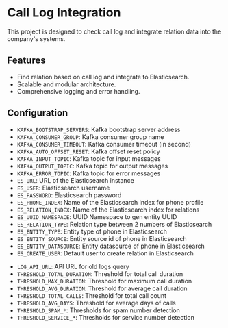 # Call Log Integration
This project is designed to check call log and integrate relation data into the company's systems.

## Features

- Find relation based on call log and integrate to Elasticsearch.
- Scalable and modular architecture.
- Comprehensive logging and error handling.

## Configuration
- `KAFKA_BOOTSTRAP_SERVERS`: Kafka bootstrap server address
- `KAFKA_CONSUMER_GROUP`: Kafka consumer group name
- `KAFKA_CONSUMER_TIMEOUT`: Kafka consumer timeout (in second)
- `KAFKA_AUTO_OFFSET_RESET`: Kafka offset reset policy
- `KAFKA_INPUT_TOPIC`: Kafka topic for input messages
- `KAFKA_OUTPUT_TOPIC`: Kafka topic for output messages
- `KAFKA_ERROR_TOPIC`: Kafka topic for error messages
- `ES_URL`: URL of the Elasticsearch instance
- `ES_USER`: Elasticsearch username
- `ES_PASSWORD`: Elasticsearch password
- `ES_PHONE_INDEX`: Name of the Elasticsearch index for phone profile
- `ES_RELATION_INDEX`: Name of the Elasticsearch index for relations
- `ES_UUID_NAMESPACE`: UUID Namespace to gen entity UUID
- `ES_RELATION_TYPE`: Relation type between 2 numbers of Elasticsearch
- `ES_ENTITY_TYPE`: Entity type of phone in Elasticsearch
- `ES_ENTITY_SOURCE`: Entity source id of phone in Elasticsearch
- `ES_ENTITY_DATASOURCE`: Entity datasource of phone in Elasticsearch
- `ES_CREATE_USER`: Default user to create relation in Elasticsearch
<!-- - `CLICKHOUSE_URL`: ClickHouse database URL
- `CLICKHOUSE_TABLE`: ClickHouse table name -->
- `LOG_API_URL`: API URL for old logs query
- `THRESHOLD_TOTAL_DURATION`: Threshold for total call duration
- `THRESHOLD_MAX_DURATION`: Threshold for maximum call duration
- `THRESHOLD_AVG_DURATION`: Threshold for average call duration
- `THRESHOLD_TOTAL_CALLS`: Threshold for total call count
- `THRESHOLD_AVG_DAYS`: Threshold for average days of calls
- `THRESHOLD_SPAM_*`: Thresholds for spam number detection
- `THRESHOLD_SERVICE_*`: Thresholds for service number detection
<!-- - `MAX_WORKERS`: Maximum number of worker threads -->